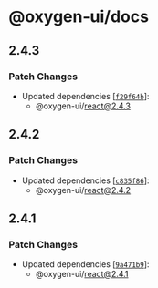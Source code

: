 # @oxygen-ui/docs

## 2.4.3

### Patch Changes

- Updated dependencies [[`f29f64b`](https://github.com/wso2/oxygen-ui/commit/f29f64b59d59d22850125d6c9dde42eb7f68e38e)]:
  - @oxygen-ui/react@2.4.3

## 2.4.2

### Patch Changes

- Updated dependencies [[`c835f86`](https://github.com/wso2/oxygen-ui/commit/c835f8694b77351c94a6ab0687d510d67a600783)]:
  - @oxygen-ui/react@2.4.2

## 2.4.1

### Patch Changes

- Updated dependencies [[`9a471b9`](https://github.com/wso2/oxygen-ui/commit/9a471b949316fc48a8a9e16ef1eea11666fa69b7)]:
  - @oxygen-ui/react@2.4.1
